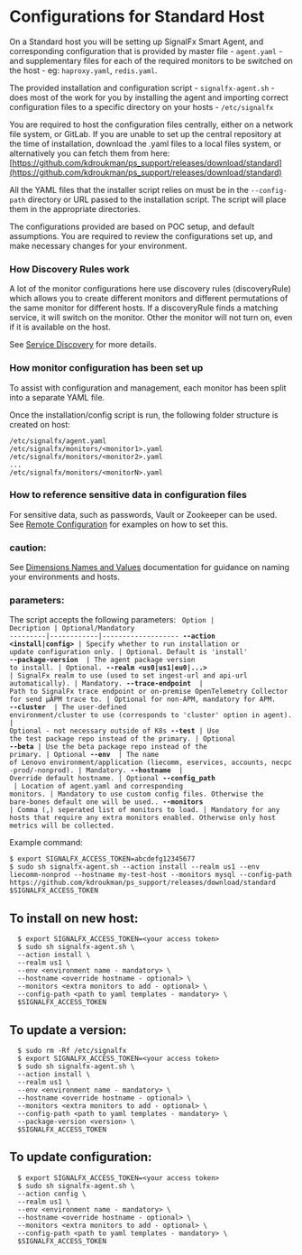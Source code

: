 # Configurations for Standard Host

On a Standard host you will be setting up SignalFx Smart Agent, and corresponding configuration that is provided by master file - `agent.yaml` - and supplementary files for each of the required monitors to be switched on the host - eg: `haproxy.yaml`, `redis.yaml`. 

The provided installation and configuration script - `signalfx-agent.sh` - does most of the work for you by installing the agent and importing correct configuration files to a specific directory on your hosts - `/etc/signalfx`

You are required to host the configuration files centrally, either on a network file system, or GitLab. If you are unable to set up the central repository at the time of installation, download the .yaml files to a local files system, or alternatively you can fetch them from here:
[https://github.com/kdroukman/ps_support/releases/download/standard](https://github.com/kdroukman/ps_support/releases/download/standard)

All the YAML files that the installer script relies on must be in the `--config-path` directory or URL passed to the installation script. The script will place them in the appropriate directories. 

The configurations provided are based on POC setup, and default assumptions. You are required to review the configurations set up, and make necessary changes for your environment. 

### How Discovery Rules work

A lot of the monitor configurations here use discovery rules (discoveryRule) which allows you to create different monitors and different permutations of the same monitor for different hosts. If a discoveryRule finds a matching service, it will switch on the monitor. Other the monitor will not turn on, even if it is available on the host. 

See [Service Discovery](https://github.com/signalfx/signalfx-agent/blob/master/docs/auto-discovery.md) for more details.

### How monitor configuration has been set up
To assist with configuration and management, each monitor has been split into a separate YAML file. 

Once the installation/config script is run, the following folder structure is created on host:
```
/etc/signalfx/agent.yaml
/etc/signalfx/monitors/<monitor1>.yaml
/etc/signalfx/monitors/<monitor2>.yaml
...
/etc/signalfx/monitors/<monitorN>.yaml
```

### How to reference sensitive data in configuration files
For sensitive data, such as passwords, Vault or Zookeeper can be used. 
See [Remote Configuration](https://docs.signalfx.com/en/latest/integrations/agent/remote-config.html) for examples on how to set this.

### caution:
See [Dimensions Names and Values](https://developers.signalfx.com/metrics/data_ingest_overview.html#_dimension_names_and_values) documentation for guidance on naming your environments and hosts. 

### parameters:
The script accepts the following parameters:
<code>
  Option | Decription | Optional/Mandatory
---------|------------|-------------------
**--action <install\|config>**  | Specify whether to run installation or update configuration only. | Optional. Default is 'install'
**--package-version <version>** | The agent package version to install. | Optional.
**--realm <us0\|us1\|eu0\|...>** | SignalFx realm to use (used to set ingest-url and api-url automatically). | Mandatory.
**--trace-endpoint <url>**     | Path to SignalFx trace endpoint or on-premise OpenTelemetry Collector for send µAPM trace to. | Optional for non-APM, mandatory for APM.
**--cluster <custer name>**    | The user-defined environment/cluster to use (corresponds to 'cluster' option in agent). | Optional - not necessary outside of K8s 
**--test**                   | Use the test package repo instead of the primary. | Optional
**--beta**                    | Use the beta package repo instead of the primary. | Optional
**--env <environment name>**   | The name of Lenovo environment/application (liecomm, eservices, accounts, necpc -prod/-nonprod). | Mandatory.
**--hostname <hostname>**      | Override default hostname. | Optional
**--config_path <url of path>** | Location of agent.yaml and corresponding monitors. | Mandatory to use custom config files. Otherwise the bare-bones default one will be used..
**--monitors <list>**          | Comma (,) seperated list of monitors to load. | Mandatory for any hosts that require any extra monitors enabled. Otherwise only host metrics will be collected.
  </code>

Example command:
```
$ export SIGNALFX_ACCESS_TOKEN=abcdefg12345677
$ sudo sh signalfx-agent.sh --action install --realm us1 --env liecomm-nonprod --hostname my-test-host --monitors mysql --config-path https://github.com/kdroukman/ps_support/releases/download/standard $SIGNALFX_ACCESS_TOKEN
```

## To install on new host:
```
  $ export SIGNALFX_ACCESS_TOKEN=<your access token>
  $ sudo sh signalfx-agent.sh \
  --action install \
  --realm us1 \
  --env <environment name - mandatory> \
  --hostname <override hostname - optional> \
  --monitors <extra monitors to add - optional> \
  --config-path <path to yaml templates - mandatory> \
  $SIGNALFX_ACCESS_TOKEN
```

## To update a version:
```
  $ sudo rm -Rf /etc/signalfx
  $ export SIGNALFX_ACCESS_TOKEN=<your access token>
  $ sudo sh signalfx-agent.sh \
  --action install \
  --realm us1 \
  --env <environment name - mandatory> \
  --hostname <override hostname - optional> \
  --monitors <extra monitors to add - optional> \
  --config-path <path to yaml templates - mandatory> \
  --package-version <version> \
  $SIGNALFX_ACCESS_TOKEN
```
  
## To update configuration:
```
  $ export SIGNALFX_ACCESS_TOKEN=<your access token>
  $ sudo sh signalfx-agent.sh \
  --action config \
  --realm us1 \
  --env <environment name - mandatory> \
  --hostname <override hostname - optional> \
  --monitors <extra monitors to add - optional> \
  --config-path <path to yaml templates - mandatory> \
  $SIGNALFX_ACCESS_TOKEN
```
